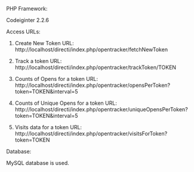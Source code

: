 PHP Framework:

Codeiginter 2.2.6


Access URLs:

1) Create New Token
URL: http://localhost/directi/index.php/opentracker/fetchNewToken

2) Track a token
URL: http://localhost/directi/index.php/opentracker/trackToken/TOKEN

3) Counts of Opens for a token
URL: http://localhost/directi/index.php/opentracker/opensPerToken?token=TOKEN&interval=5

4) Counts of Unique Opens for a token
URL: http://localhost/directi/index.php/opentracker/uniqueOpensPerToken?token=TOKEN&interval=5

4) Visits data for a token
URL: http://localhost/directi/index.php/opentracker/visitsForToken?token=TOKEN


Database:

MySQL database is used.